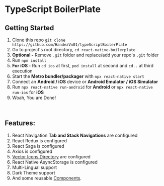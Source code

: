 # TypeScript BoilerPlate

## Getting Started
1. Clone this repo `git clone https://github.com/HandezVn01/typeScriptBoilerPlate`
2. Go to project's root directory, `cd react-native-boilerplate`
3. **Optional -** Remove `.git` folder and replace/add your repo's `.git` folder
4. Run `npm install`
5. **For iOS -** Run `cd ios` at first, `pod install` at second and `cd..` at third execution
6. Start the **Metro bundler/packager** with `npx react-native start`
7. Connect an **Android / iOS** device or **Android Emulator / iOS Simulator**
8. Run `npx react-native run-android` for **Android** or `npx react-native run-ios` for **iOS**
9. Woah, You are Done!
<br>

## Features:
1. React Navigation **Tab and Stack Navigations** are configured
2. React Redux is configured
3. React Saga is configured
4. Axios is configured
5. [Vector Icons Directory](https://oblador.github.io/react-native-vector-icons/) are configured
6. React Native AsyncStorage is configured
7. Multi-Lingual support
8. Dark Theme support
9. And some reusable [Components](https://github.com/ar9t4/react-native-boilerplate/tree/main/src/components/).
<br>
